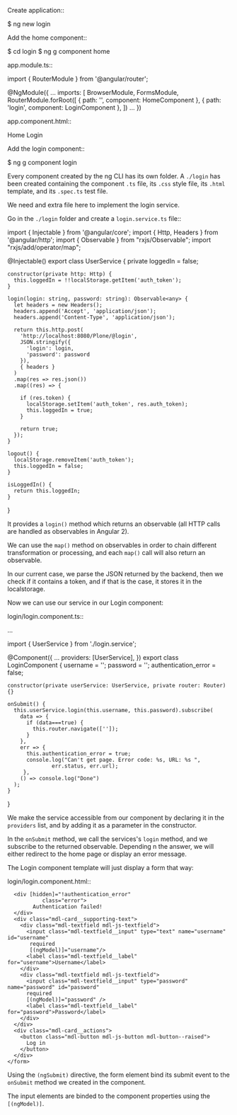 
Create application::

  $ ng new login

Add the home component::

  $ cd login
  $ ng g component home

app.module.ts::

  import { RouterModule } from '@angular/router';

  @NgModule({
    ...
    imports: [
      BrowserModule,
      FormsModule,
      RouterModule.forRoot([
        { path: '', component: HomeComponent },
        { path: 'login', component: LoginComponent },
      ])
    ...
  })

app.component.html::

  <nav>
    <a routerLink="/">Home</a>
    <a routerLink="/login">Login</a>
  </nav>
  <router-outlet></router-outlet>

Add the login component::

  $ ng g component login

Every component created by the ng CLI has its own folder.
A `./login` has been created containing the component `.ts` file, its `.css` style file, its `.html` template, and its `.spec.ts` test file.

We need and extra file here to implement the login service.

Go in the `./login` folder and create a `login.service.ts` file::

  import { Injectable } from '@angular/core';
  import { Http, Headers } from '@angular/http';
  import { Observable } from "rxjs/Observable";
  import "rxjs/add/operator/map";

  @Injectable()
  export class UserService {
    private loggedIn = false;

    constructor(private http: Http) {
      this.loggedIn = !!localStorage.getItem('auth_token');
    }

    login(login: string, password: string): Observable<any> {
      let headers = new Headers();
      headers.append('Accept', 'application/json');
      headers.append('Content-Type', 'application/json');

      return this.http.post(
        'http://localhost:8080/Plone/@login',
        JSON.stringify({
          'login': login,
          'password': password
        }),
        { headers }
      )
      .map(res => res.json())
      .map((res) => {
   
        if (res.token) {
          localStorage.setItem('auth_token', res.auth_token);
          this.loggedIn = true;
        }

        return true;
      });
    }

    logout() {
      localStorage.removeItem('auth_token');
      this.loggedIn = false;
    }

    isLoggedIn() {
      return this.loggedIn;
    }
  }

It provides a `login()` method which returns an observable (all HTTP calls are handled as observables in Angular 2).

We can use the `map()` method on observables in order to chain different transformation or processing, and each `map()` call will also return an observable.

In our current case, we parse the JSON returned by the backend, then we check if it contains a token, and if that is the case, it stores it in the localstorage.

Now we can use our service in our Login component:

login/login.component.ts::

  ...

  import { UserService } from './login.service';

  @Component({
    ...
    providers: [UserService],
  })
  export class LoginComponent {
    username = '';
    password = '';
    authentication_error = false;

    constructor(private userService: UserService, private router: Router) {}

    onSubmit() {
      this.userService.login(this.username, this.password).subscribe(
        data => {
          if (data===true) {
            this.router.navigate(['']);
          }
        },
        err => {
          this.authentication_error = true;
          console.log("Can't get page. Error code: %s, URL: %s ",
                  err.status, err.url);
         },
        () => console.log("Done")
      );
    }
  }

We make the service accessible from our component by declaring it in the `providers` list, and by adding it as a parameter in the constructor.

In the `onSubmit` method, we call the services's `login` method, and we subscribe to the returned observable. Depending n the answer, we will either redirect to the home page or display an error message.

The Login component template will just display a form that way:

login/login.component.html::

  <div class="mdl-card plone-login">
    <form #f="ngForm" (ngSubmit)="onSubmit()">

      <div [hidden]="!authentication_error" 
               class="error">
            Authentication failed!
      </div>
      <div class="mdl-card__supporting-text">
        <div class="mdl-textfield mdl-js-textfield">
          <input class="mdl-textfield__input" type="text" name="username"  id="username" 
           required  
           [(ngModel)]="username"/>
          <label class="mdl-textfield__label" for="username">Username</label>
        </div>
        <div class="mdl-textfield mdl-js-textfield">
          <input class="mdl-textfield__input" type="password" name="password" id="password"
          required
          [(ngModel)]="password" />
          <label class="mdl-textfield__label" for="password">Password</label>
        </div>
      </div>
      <div class="mdl-card__actions">
        <button class="mdl-button mdl-js-button mdl-button--raised">
          Log in
        </button>
      </div>
    </form>
  </div>

Using the `(ngSubmit)` directive, the form element bind its submit event to the `onSubmit` method we created in the component.

The input elements are binded to the component properties using the `[(ngModel)]`.